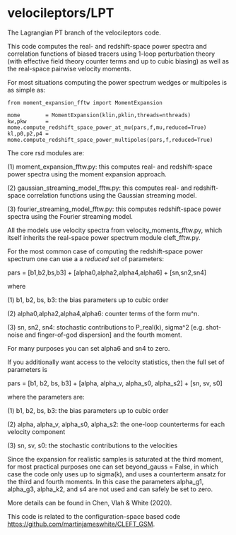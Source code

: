 # velocileptors/LPT

The Lagrangian PT branch of the velocileptors code.

This code computes the real- and redshift-space power spectra and
correlation functions of biased tracers using 1-loop perturbation
theory (with effective field theory counter terms and up to cubic
biasing) as well as the real-space pairwise velocity moments.

For most situations computing the power spectrum wedges or multipoles
is as simple as:

```
from moment_expansion_fftw import MomentExpansion

mome        = MomentExpansion(klin,pklin,threads=nthreads)
kw,pkw      = mome.compute_redshift_space_power_at_mu(pars,f,mu,reduced=True)
kl,p0,p2,p4 = mome.compute_redshift_space_power_multipoles(pars,f,reduced=True)
```

The core rsd modules are:

(1) moment_expansion_fftw.py: this computes real- and redshift-space power
spectra using the moment expansion approach.

(2) gaussian_streaming_model_fftw.py: this computes real- and redshift-space
correlation functions using the Gaussian streaming model.

(3) fourier_streaming_model_fftw.py: this computes redshift-space
power spectra using the Fourier streaming model. 

All the models use velocity spectra from velocity_moments_fftw.py,
which itself inherits the real-space power spectrum module cleft_fftw.py.



For the most common case of computing the redshift-space power spectrum
one can use a a _reduced set_ of parameters:

pars = [b1,b2,bs,b3] +  [alpha0,alpha2,alpha4,alpha6] +  [sn,sn2,sn4]

where

(1) b1, b2, bs, b3:  the bias parameters up to cubic order

(2) alpha0,alpha2,alpha4,alpha6: counter terms of the form mu^n.

(3) sn, sn2, sn4: stochastic contributions to P_real(k), sigma^2
    [e.g. shot-noise and finger-of-god dispersion] and the fourth moment.

For many purposes you can set alpha6 and sn4 to zero.


If you additionally want access to the velocity statistics, then the
full set of parameters is

pars = [b1, b2, bs, b3] +  [alpha, alpha_v, alpha_s0, alpha_s2] +  [sn, sv, s0]

where the parameters are:

(1) b1, b2, bs, b3: the bias parameters up to cubic order

(2) alpha, alpha_v, alpha_s0, alpha_s2: the one-loop counterterms
for each velocity component

(3) sn, sv, s0: the stochastic contributions to the velocities

Since the expansion for realistic samples is saturated at the third moment,
for most practical purposes one can set beyond_gauss = False, in which
case the code only uses up to sigma(k), and uses a counterterm ansatz
for the third and fourth moments. In this case the parameters
alpha_g1, alpha_g3, alpha_k2, and s4 are not used and can safely be set
to zero.

More details can be found in Chen, Vlah & White (2020).




This code is related to the configuration-space based code https://github.com/martinjameswhite/CLEFT_GSM.

